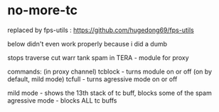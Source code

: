 # no-more-tc

replaced by fps-utils : https://github.com/hugedong69/fps-utils



below didn't even work properly because i did a dumb

stops traverse cut warr tank spam in TERA - module for proxy

commands: (in proxy channel)
          tcblock - turns module on or off (on by default, mild mode)
          tcfull - turns agressive mode on or off 
         
mild mode - shows the 13th stack of tc buff, blocks some of the spam
agressive mode - blocks ALL tc buffs
